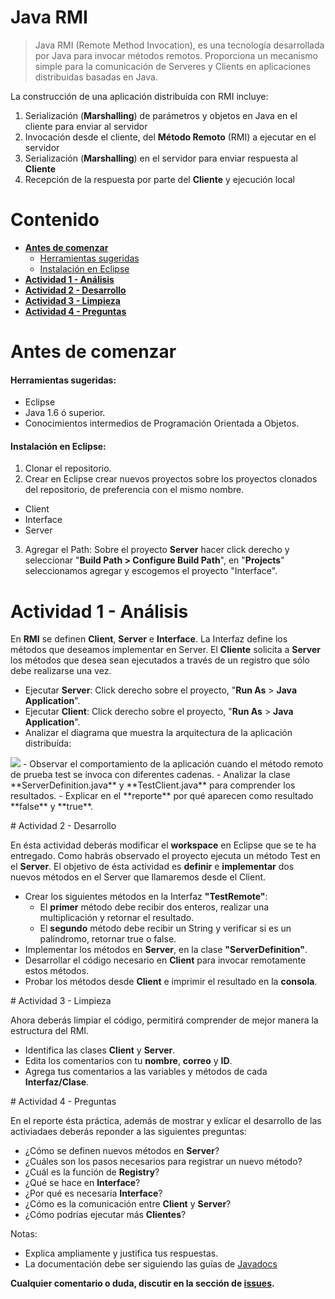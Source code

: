 # Java RMI
>Java RMI (Remote Method Invocation), es una tecnología desarrollada por Java para invocar métodos remotos. Proporciona un mecanismo simple para la comunicación de Serveres y Clients en aplicaciones distribuidas basadas en Java.

La construcción de una aplicación distribuída con RMI incluye:   

1. Serialización (**Marshalling**) de parámetros y objetos en Java en el cliente para enviar al servidor
2. Invocación desde el cliente, del **Método Remoto**  (RMI)  a ejecutar en el servidor
3. Serialización (**Marshalling**) en el servidor para enviar respuesta al **Cliente**
4. Recepción de la respuesta por parte del **Cliente** y ejecución local

# Contenido
- **[Antes de comenzar](#antesde)**
  - [Herramientas sugeridas](#herramientas)
  - [Instalación en Eclipse](#instalacion)
- **[Actividad 1 - Análisis](#analisis)**
- **[Actividad 2 - Desarrollo](#desarrollo)**
- **[Actividad 3 - Limpieza](#limpieza)**
- **[Actividad 4 - Preguntas](#preguntas)**

# <a name="antesde"></a>Antes de comenzar

#### <a name="herramientas"></a>Herramientas sugeridas:
- Eclipse
- Java 1.6 ó superior.
- Conocimientos intermedios de Programación Orientada a Objetos.

#### <a name="instalacion"></a>Instalación en Eclipse:
1. Clonar el repositorio.
2. Crear en Eclipse crear nuevos proyectos sobre los proyectos clonados del repositorio, de preferencia con el mismo nombre.
  - Client
  - Interface
  - Server  
3. Agregar el Path: Sobre el proyecto **Server** hacer click derecho y seleccionar "**Build Path > Configure Build Path**", en "**Projects**" seleccionamos agregar y escogemos el proyecto "Interface".

# <a name="analisis"></a>Actividad 1 - Análisis

En **RMI** se definen **Client**, **Server** e **Interface**. La Interfaz define los métodos que deseamos implementar en Server. El **Cliente** solicita a **Server** los métodos que desea sean ejecutados a través de un registro que sólo debe realizarse una vez.

- Ejecutar **Server**: Click derecho sobre el proyecto, "**Run As** > **Java Application**".
- Ejecutar **Client**: Click derecho sobre el proyecto, "**Run As** > **Java Application**".
- Analizar el diagrama que muestra la arquitectura de la aplicación distribuída:
<img src="http://cl.ly/image/293c0T2h0E0f/download/Screen%20Shot%202015-02-16%20at%209.44.44%20AM.png"/>
- Observar el comportamiento de la aplicación cuando el método remoto de prueba test se invoca con diferentes cadenas.
  - Analizar la clase **ServerDefinition.java** y **TestClient.java** para comprender los resultados.
  - Explicar en el **reporte** por qué aparecen como resultado **false** y **true**.

# <a name="desarrollo"></a>Actividad 2 - Desarrollo

En ésta actividad deberás modificar el **workspace** en Eclipse que se te ha entregado. Como habrás observado el proyecto ejecuta un método Test en el **Server**. El objetivo de ésta actividad es **definir** e **implementar** dos nuevos métodos en el Server que llamaremos desde el Client.

- Crear los siguientes métodos en la Interfaz **"TestRemote"**:
  - El **primer**  método debe recibir dos enteros, realizar una multiplicación y retornar el resultado.
  - El **segundo** método debe recibir un String y verificar si es un palíndromo, retornar true o false.
- Implementar los métodos en **Server**, en la clase **"ServerDefinition"**.
- Desarrollar el código necesario en **Client** para invocar remotamente estos métodos.
- Probar los métodos desde **Client** e imprimir el resultado en la **consola**.

# <a name="limpieza"></a>Actividad 3 - Limpieza

Ahora deberás limpiar el código, permitirá comprender de mejor manera la estructura del RMI.

- Identifica las clases **Client** y **Server**.
- Edita los comentarios con tu **nombre**, **correo** y **ID**.
- Agrega tus comentarios a las variables y métodos de cada **Interfaz/Clase**.

# <a name="preguntas"></a>Actividad 4 - Preguntas

En el reporte ésta práctica, además de mostrar y exlicar el desarrollo de las activiadaes deberás reponder a las siguientes preguntas:
- ¿Cómo se definen nuevos métodos en **Server**?
- ¿Cuáles son los pasos necesarios para registrar un nuevo método?
- ¿Cuál es la función de **Registry**?
- ¿Qué se hace en **Interface**?
- ¿Por qué es necesaria **Interface**?
- ¿Cómo es la comunicación entre **Client** y **Server**?
- ¿Cómo podrías ejecutar más **Clientes**?  

Notas:
- Explica ampliamente y justifica tus respuestas.
- La documentación debe ser siguiendo las guías de [Javadocs](http://en.wikipedia.org/wiki/Javadoc)


**Cualquier comentario o duda, discutir en la sección de [issues](https://github.com/Innova4DLab/RMI/issues).**
